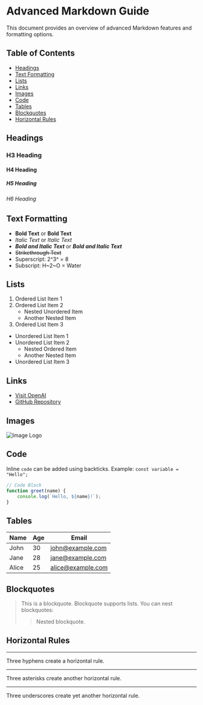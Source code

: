# Advanced Markdown Guide

This document provides an overview of advanced Markdown features and formatting options.

## Table of Contents

- [Headings](#headings)
- [Text Formatting](#text-formatting)
- [Lists](#lists)
- [Links](#links)
- [Images](#images)
- [Code](#code)
- [Tables](#tables)
- [Blockquotes](#blockquotes)
- [Horizontal Rules](#horizontal-rules)

## Headings

### H3 Heading

#### H4 Heading

##### H5 Heading

###### H6 Heading

## Text Formatting

- **Bold Text** or __Bold Text__
- *Italic Text* or _Italic Text_
- ***Bold and Italic Text*** or ___Bold and Italic Text___
- ~~Strikethrough Text~~
- Superscript: 2^3^ = 8
- Subscript: H~2~O = Water

## Lists

1. Ordered List Item 1
2. Ordered List Item 2
    - Nested Unordered Item
    - Another Nested Item
3. Ordered List Item 3

- Unordered List Item 1
- Unordered List Item 2
    - Nested Ordered Item
    - Another Nested Item
- Unordered List Item 3

## Links

- [Visit OpenAI](https://www.openai.com)
- [GitHub Repository](https://github.com/yourusername/repo)

## Images

![Image Logo]()

## Code

Inline `code` can be added using backticks. Example: `const variable = "Hello";`

```javascript
// Code Block
function greet(name) {
    console.log(`Hello, ${name}!`);
}
```

## Tables

| Name  | Age | Email             |
|-------|-----|-------------------|
| John  | 30  | john@example.com  |
| Jane  | 28  | jane@example.com  |
| Alice | 25  | alice@example.com |

## Blockquotes

> This is a blockquote.
> Blockquote supports lists.
> You can nest blockquotes:
>> Nested blockquote.

## Horizontal Rules

---

Three hyphens create a horizontal rule.

***

Three asterisks create another horizontal rule.

___

Three underscores create yet another horizontal rule.

